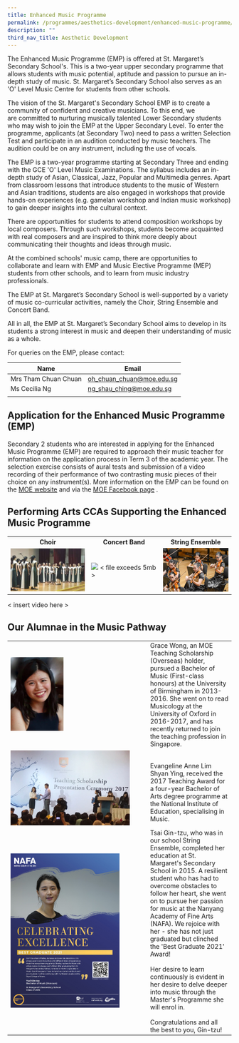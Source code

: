 ```yaml
---
title: Enhanced Music Programme
permalink: /programmes/aesthetics-development/enhanced-music-programme/
description: ""
third_nav_title: Aesthetic Development
---
```

The Enhanced Music Programme (EMP) is offered at St. Margaret’s Secondary School's. This is a two-year upper secondary programme that allows students with music potential, aptitude and passion to pursue an in-depth study of music. St. Margaret’s Secondary School also serves as an 'O' Level Music Centre for students from other schools.

The vision of the St. Margaret's Secondary School EMP is to create a community of confident and creative musicians. To this end, we are committed to nurturing musically talented Lower Secondary students who may wish to join the EMP at the Upper Secondary Level. To enter the programme, applicants (at Secondary Two) need to pass a written Selection Test and participate in an audition conducted by music teachers. The audition could be on any instrument, including the use of vocals.

The EMP is a two-year programme starting at Secondary Three and ending with the GCE 'O' Level Music Examinations. The syllabus includes an in-depth study of Asian, Classical, Jazz, Popular and Multimedia genres. Apart from classroom lessons that introduce students to the music of Western and Asian traditions, students are also engaged in workshops that provide hands-on experiences (e.g. gamelan workshop and Indian music workshop) to gain deeper insights into the cultural context.

There are opportunities for students to attend composition workshops by local composers. Through such workshops, students become acquainted with real composers and are inspired to think more deeply about communicating their thoughts and ideas through music.

At the combined schools' music camp, there are opportunities to collaborate and learn with EMP and Music Elective Programme (MEP) students from other schools, and to learn from music industry professionals.

The EMP at St. Margaret’s Secondary School is well-supported by a variety of music co-curricular activities, namely the Choir, String Ensemble and Concert Band.

All in all, the EMP at St. Margaret’s Secondary School aims to develop in its students a strong interest in music and deepen their understanding of music as a whole.

For queries on the EMP, please contact:

| Name | Email |
|---|---|
| Mrs Tham Chuan Chuan | [oh\_chuan\_chuan@moe.edu.sg](mailto:oh_chuan_chuan@moe.edu.sg) |
| Ms Cecilia Ng | [ng\_shau\_ching@moe.edu.sg](mailto:ng_shau_ching@moe.edu.sg) |
| | | 

Application for the Enhanced Music Programme (EMP)
-------------------

Secondary 2 students who are interested in applying for the Enhanced Music Programme (EMP) are required to approach their music teacher for information on the application process in Term 3 of the academic year. The selection exercise consists of aural tests and submission of a video recording of their performance of two contrasting music pieces of their choice on any instrument(s). More information on the EMP can be found on the [MOE website](https://go.gov.sg/spehttps://www.moe.gov.sg/secondary/courses/express/electives/?term=MOE%20Special%20Music%20Programmes&subterm=Enhanced%20Music%20Programme%20(EMP)#:~:text=Elective%20Programme%20(MEP)-,Enhanced%20Music%20Programme%20(EMP),from%20teachers%20and%20industry%20professionals.cialmusicprogrammes?fbclid=IwAR2lBAN_mGHubzFK5TV4oW1OUmk9V3PzDDafmoCVEfOo4gUHkrDSxntt2EQ) and via the [MOE Facebook page](https://www.facebook.com/6788957003/posts/10160206090752004/?vh=e) .  

Performing Arts CCAs Supporting the Enhanced Music Programme
---------------

<table>
	<tr>
		<th> Choir </th>
		<th> Concert Band </th>
		<th> String Ensemble </th>
	</tr>
	<tr>
		<td width="36%"><img src="/images/Choir.jpg"/></td>
		<td width="32%"><img src="https://stmargaretssec.moe.edu.sg/qql/slot/u168/Programmes/Aesthetics%20Development/Band.jpg"/> < file exceeds 5mb ></td>
		<td width="32%"><img src="/images/Strings.jpg"/></td>
	</tr>
	<tr><tr>
</table>

< insert video here >

Our Alumnae in the Music Pathway
--------------------------------

<table>
  <tr>
    <td><img src="/images/Grace.jpg" alt="Grace.jpg" style="width:119px; height:165px"></td>
    <td>Grace Wong, an MOE Teaching Scholarship (Overseas) holder, pursued a Bachelor of Music (First-class honours) at the University of Birmingham in 2013-2016. She went on to read Musicology at the University of Oxford in 2016-2017, and has recently returned to join the teaching profession in Singapore.</td>
  </tr>
  <tr>
    <td><img src="/images/Evengalinev1.jpg" alt="Evengalinev1.jpg" style="width:268px; height:168px"></td>
    <td><br>Evangeline Anne Lim Shyan Ying, received the 2017 Teaching Award for a four-year Bachelor of Arts degree programme at the National Institute of Education, specialising in Music.<br></td>
  </tr>
  <tr>
    <td width="300px"> <img src="/images/Tsai%20Gin-tzu%20-%20St%20Margarets%20Secondary%20School.jpg" alt="Tsai Gin-tzu - St Margarets Secondary School.jpg" style="width:245px; height:346px"></td>
    <td>Tsai Gin-tzu, who was in our school String Ensemble, completed her education at St. Margaret's Secondary School in 2015. A resilient student who has had to overcome obstacles to follow her heart, she went on to pursue her passion for music at the Nanyang Academy of Fine Arts (NAFA). We rejoice with her - she has not just graduated but clinched the 'Best Graduate 2021' Award!<br><br>Her desire to learn continuously is evident in her desire to delve deeper into music through the Master's Programme she will enrol in. <br><br>Congratulations and all the best to you, Gin-tzu!</td>
  </tr>
	<tr></tr>
</table>